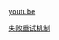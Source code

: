 [youtube](https://www.youtube.com/watch?v=rpKjcMoega0&t=1309s)

[失败重试机制](https://www.codenong.com/cs106931464/)